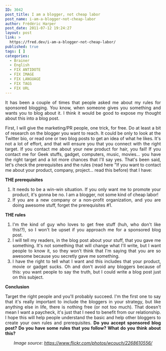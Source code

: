 ```yaml
---
ID: 3042
post_title: I am a blogger, not cheap labor
post_name: i-am-a-blogger-not-cheap-labor
author: Frédéric Harper
post_date: 2011-07-12 19:24:27
layout: post
link: >
  https://fred.dev/i-am-a-blogger-not-cheap-labor/
published: true
tags: [ ]
categories:
  - Brainer
  - English
  - FIX ANTIDOTE
  - FIX IMAGE
  - FIX LANGUAGE
  - FIX TAGS
  - FIX URL
---
```

<p style="text-align: justify;">
  It has been a couple of times that people asked me about my rules for sponsored blogging. You know, when someone gives you something and wants you to blog about it. I think it would be good to expose my thought about this into a blog post.</p
</p>

<p style="text-align: justify;">
  First, I will give the marketing/PR people, one trick, for free. Do at least a bit of research on the blogger you want to reach. It could be only to look at the Twitter bio, or read one or two blog posts to get an idea of what he likes. It's not a lot of effort, and that will ensure you that you connect with the right target. If you contact me about your new product for hair, you fail! If you contact me for Geek stuffs, gadget, computers, music, movies... you have the right target and a lot more chances that I'll say yes. That's been said, let's check the prerequisites and the rules (read here "If you want to contact me about your product, company, project... read this before) that I have:
</p>

<p style="text-align: justify;">
  <strong>THE prerequisites</strong>
</p>

<ol style="text-align: justify;">
  <li>
    It needs to be a win-win situation. If you only want me to promote your product, it's gonna be no. I am a blogger, not some kind of cheap labor!
  </li>
  <li>
    If you are a new company or a non-profit organization, and you are doing awesome stuff, forget the prerequisites #1.
  </li>
</ol>

<p style="text-align: justify;">
  <strong>THE rules</strong>
</p>

<ol style="text-align: justify;">
  <li>
    I'm the kind of guy who loves to get free stuff (huh, who don't like this!?), so I won't be upset if you approach me for a sponsored blog post.
  </li>
  <li>
    I will tell my readers, in the blog post about your stuff, that you gave me something. It's not something that will change what I'll write, but I want people to know it, so they won't think that I'm saying that you are so awesome because you secretly gave me something.
  </li>
  <li>
    I have the right to tell what I want and this includes that your product, movie or gadget sucks. Oh and don't avoid any bloggers because of this: you want people to say the truth, but I could write a blog post just on this subject.
  </li>
</ol>

<p style="text-align: justify;">
  <strong>Conclusion</strong>
</p>

<p style="text-align: justify;">
  Target the right people and you'll probably succeed. I'm the first one to say that it's really important to include the bloggers in your strategy, but like anything else in life, there is nothing free (or not too much). That doesn't mean I want a paycheck, it's just that I need to benefit from our relationship. I hope this will help people understand the basic and help other bloggers to create your own rules and prerequisites. <strong>Do you accept sponsored blog post? Do you have some rules that you follow? What do you think about this?</strong>
</p>

<p style="text-align: center;">
  <em>Image source: <a href="https://www.flickr.com/photos/wcouch/2268610556/" target="_blank" rel="noopener noreferrer">https://www.flickr.com/photos/wcouch/2268610556/</a></em>
</p>